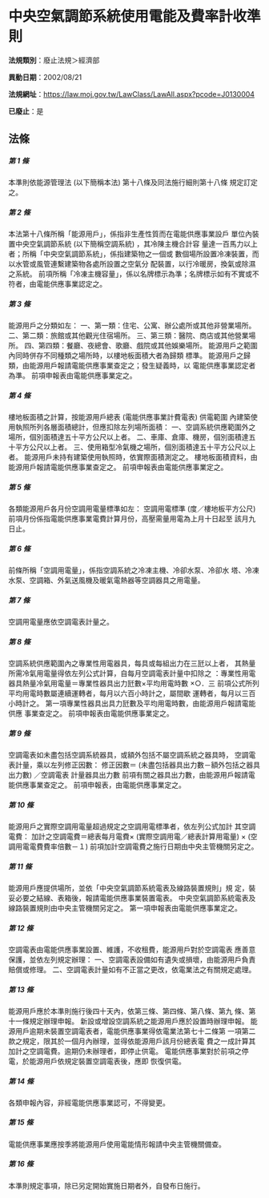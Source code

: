 # 中央空氣調節系統使用電能及費率計收準則

**法規類別**：廢止法規＞經濟部

**異動日期**：2002/08/21  

**法規網址**：https://law.moj.gov.tw/LawClass/LawAll.aspx?pcode=J0130004

**已廢止**：是



## 法條
##### 第 1 條
本準則依能源管理法 (以下簡稱本法) 第十八條及同法施行細則第十八條
規定訂定之。

##### 第 2 條
本法第十八條所稱「能源用戶」，係指非生產性質而在電能供應事業設戶
單位內裝置中央空氣調節系統 (以下簡稱空調系統) ，其冷陳主機合計容
量達一百馬力以上者；所稱「中央空氣調節系統」，係指建築物之一個或
數個場所設置冷凍裝置，而以水管或風管連繫建築物各處所設置之空氣分
配裝置，以行冷暖房，換氣或除濕之系統。
前項所稱「冷凍主機容量」，係以名牌標示為準；名牌標示如有不實或不
符者，由電能供應事業認定之。

##### 第 3 條
能源用戶之分類如左：
一、第一類：住宅、公寓、辦公處所或其他非營業場所。
二、第二類：旅館或其他觀光住宿場所。
三、第三類：醫院、商店或其他營業場所。
四、第四類：餐廳、夜總會、歌廳、戲院或其他娛樂場所。
能源用戶之範圍內同時併存不同種類之場所時，以樓地板面積大者為歸類
標準。
能源用戶之歸類，由能源用戶報請電能供應事業查定之；發生疑義時，以
電能供應事業認定者為準。
前項申報表由電能供應事業定之。


##### 第 4 條
樓地板面積之計算，按能源用戶總表 (電能供應事業計費電表) 供電範圍
內建築使用執照所列各層面積總計，但應扣除左列場所面積：
一、空調系統供應範圍外之場所，個別面積達五十平方公尺以上者。
二、車庫、倉庫、機房，個別面積達五十平方公尺以上者。
三、使用箱型冷氣機之場所，個別面積達五十平方公尺以上者。
能源用戶未持有建築使用執照時，依實際面積測定之。
樓地板面積資料，由能源用戶報請電能供應事業查定之。
前項申報表由電能供應事業定之。


##### 第 5 條
各類能源用戶各月份空調用電量標準如左：
空調用電標準 (度／樓地板平方公尺)
前項月份係指電能供應事業電費計算月份，高壓需量用電為上月十日起至
該月九日止。

##### 第 6 條
前條所稱「空調用電量」，係指空調系統之冷凍主機、冷卻水泵、冷卻水
塔、冷凍水泵、空調箱、外氣送風機及暖氣電熱器等空調器具之用電量。

##### 第 7 條
空調用電量應依空調電表計量之。

##### 第 8 條
空調系統供應範圍內之專業性用電器具，每具或每組出力在三瓩以上者，
其熱量所需冷氣用電量得依左列公式計算，自每月空調電表計量中扣除之
：專業性用電器具熱量冷氣用電量＝專業性器具出力瓩數×平均用電時數
×○．三
前項公式所列平均用電時數屬連續運轉者，每月以六百小時計之，屬間歇
運轉者，每月以三百小時計之。
第一項專業性器具出具力瓩數及平均用電時數，由能源用戶報請電能供應
事業查定之。
前項申報表由電能供應事業定之。

##### 第 9 條
空調電表如未盡包括空調系統器具，或額外包括不屬空調系統之器具時，
空調電表計量，乘以左列修正因數：
修正因數＝ (未盡包括器具出力數－額外包括之器具出力數) ／空調電表
計量器具出力數
前項有關之器具出力數，由能源用戶報請電能供應事業查定之。
前項申報表，由電能供應事業定之。

##### 第 10 條
能源用戶之實際空調用電量超過規定之空調用電標準者，依左列公式加計
其空調電費：
加計之空調電費＝總表每月電費× (實際空調用電／總表計算用電量) ×
 (空調用電電費費率倍數－１)
前項加計空調電費之施行日期由中央主管機關另定之。

##### 第 11 條
能源用戶應提供場所，並依「中央空氣調節系統電表及線路裝置規則」規
定，裝妥必要之結線、表箱後，報請電能供應事業裝置電表。
中央空氣調節系統電表及線路裝置規則由中央主管機關另定之。
第一項申報表由電能供應事業定之。

##### 第 12 條
空調電表由電能供應事業設置、維護，不收租費，能源用戶對於空調電表
應善意保護，並依左列規定辦理：
一、空調電表設備如有遺失或損壞，由能源用戶負責賠償或修理。
二、空調電表計量如有不正當之更改，依電業法之有關規定處理。


##### 第 13 條
能源用戶應於本準則施行後四十天內，依第三條、第四條、第八條、第九
條、第十一條規定辦理申報。
新設或增設空調系統之能源用戶應於設置時辦理申報。
能源用戶逾期未裝置空調電表者，電能供應事業得依電業法第七十二條第
一項第二款之規定，限其於一個月內辦理，並得依能源用戶該月份總表電
費之一成計算其加計之空調電費。逾期仍未辦理者，即停止供電。
電能供應事業對於前項之停電，於能源用戶依規定裝置空調電表後，應即
恢復供電。

##### 第 14 條
各類申報內容，非經電能供應事業認可，不得變更。

##### 第 15 條
電能供應事業應按季將能源用戶使用電能情形報請中央主管機關備查。

##### 第 16 條
本準則規定事項，除已另定開始實施日期者外，自發布日施行。


